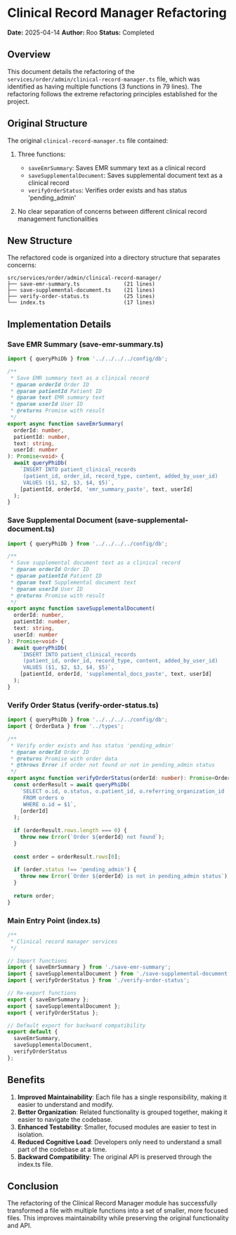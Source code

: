 # Clinical Record Manager Refactoring

**Date:** 2025-04-14
**Author:** Roo
**Status:** Completed

## Overview

This document details the refactoring of the `services/order/admin/clinical-record-manager.ts` file, which was identified as having multiple functions (3 functions in 79 lines). The refactoring follows the extreme refactoring principles established for the project.

## Original Structure

The original `clinical-record-manager.ts` file contained:

1. Three functions:
   - `saveEmrSummary`: Saves EMR summary text as a clinical record
   - `saveSupplementalDocument`: Saves supplemental document text as a clinical record
   - `verifyOrderStatus`: Verifies order exists and has status 'pending_admin'

2. No clear separation of concerns between different clinical record management functionalities

## New Structure

The refactored code is organized into a directory structure that separates concerns:

```
src/services/order/admin/clinical-record-manager/
├── save-emr-summary.ts              (21 lines)
├── save-supplemental-document.ts    (21 lines)
├── verify-order-status.ts           (25 lines)
└── index.ts                         (17 lines)
```

## Implementation Details

### Save EMR Summary (save-emr-summary.ts)

```typescript
import { queryPhiDb } from '../../../../config/db';

/**
 * Save EMR summary text as a clinical record
 * @param orderId Order ID
 * @param patientId Patient ID
 * @param text EMR summary text
 * @param userId User ID
 * @returns Promise with result
 */
export async function saveEmrSummary(
  orderId: number,
  patientId: number,
  text: string,
  userId: number
): Promise<void> {
  await queryPhiDb(
    `INSERT INTO patient_clinical_records
     (patient_id, order_id, record_type, content, added_by_user_id)
     VALUES ($1, $2, $3, $4, $5)`,
    [patientId, orderId, 'emr_summary_paste', text, userId]
  );
}
```

### Save Supplemental Document (save-supplemental-document.ts)

```typescript
import { queryPhiDb } from '../../../../config/db';

/**
 * Save supplemental document text as a clinical record
 * @param orderId Order ID
 * @param patientId Patient ID
 * @param text Supplemental document text
 * @param userId User ID
 * @returns Promise with result
 */
export async function saveSupplementalDocument(
  orderId: number,
  patientId: number,
  text: string,
  userId: number
): Promise<void> {
  await queryPhiDb(
    `INSERT INTO patient_clinical_records
     (patient_id, order_id, record_type, content, added_by_user_id)
     VALUES ($1, $2, $3, $4, $5)`,
    [patientId, orderId, 'supplemental_docs_paste', text, userId]
  );
}
```

### Verify Order Status (verify-order-status.ts)

```typescript
import { queryPhiDb } from '../../../../config/db';
import { OrderData } from '../types';

/**
 * Verify order exists and has status 'pending_admin'
 * @param orderId Order ID
 * @returns Promise with order data
 * @throws Error if order not found or not in pending_admin status
 */
export async function verifyOrderStatus(orderId: number): Promise<OrderData> {
  const orderResult = await queryPhiDb(
    `SELECT o.id, o.status, o.patient_id, o.referring_organization_id 
     FROM orders o
     WHERE o.id = $1`,
    [orderId]
  );
  
  if (orderResult.rows.length === 0) {
    throw new Error(`Order ${orderId} not found`);
  }
  
  const order = orderResult.rows[0];
  
  if (order.status !== 'pending_admin') {
    throw new Error(`Order ${orderId} is not in pending_admin status`);
  }
  
  return order;
}
```

### Main Entry Point (index.ts)

```typescript
/**
 * Clinical record manager services
 */

// Import functions
import { saveEmrSummary } from './save-emr-summary';
import { saveSupplementalDocument } from './save-supplemental-document';
import { verifyOrderStatus } from './verify-order-status';

// Re-export functions
export { saveEmrSummary };
export { saveSupplementalDocument };
export { verifyOrderStatus };

// Default export for backward compatibility
export default {
  saveEmrSummary,
  saveSupplementalDocument,
  verifyOrderStatus
};
```

## Benefits

1. **Improved Maintainability**: Each file has a single responsibility, making it easier to understand and modify.
2. **Better Organization**: Related functionality is grouped together, making it easier to navigate the codebase.
3. **Enhanced Testability**: Smaller, focused modules are easier to test in isolation.
4. **Reduced Cognitive Load**: Developers only need to understand a small part of the codebase at a time.
5. **Backward Compatibility**: The original API is preserved through the index.ts file.

## Conclusion

The refactoring of the Clinical Record Manager module has successfully transformed a file with multiple functions into a set of smaller, more focused files. This improves maintainability while preserving the original functionality and API.